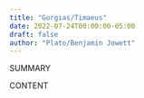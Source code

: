 ```yaml
---
title: "Gorgias/Timaeus"
date: 2022-07-24T00:00:00-05:00
draft: false
author: "Plato/Benjamin Jowett"
---
```


SUMMARY

<!--more-->

CONTENT